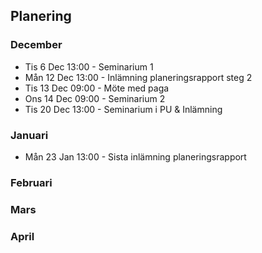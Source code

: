 ## Planering

### December

* Tis 6 Dec 13:00 - Seminarium 1
* Mån 12 Dec 13:00 - Inlämning planeringsrapport steg 2
* Tis 13 Dec 09:00 - Möte med paga
* Ons 14 Dec 09:00 - Seminarium 2
* Tis 20 Dec 13:00 - Seminarium i PU & Inlämning

### Januari

* Mån 23 Jan 13:00 - Sista inlämning planeringsrapport

### Februari



### Mars



### April